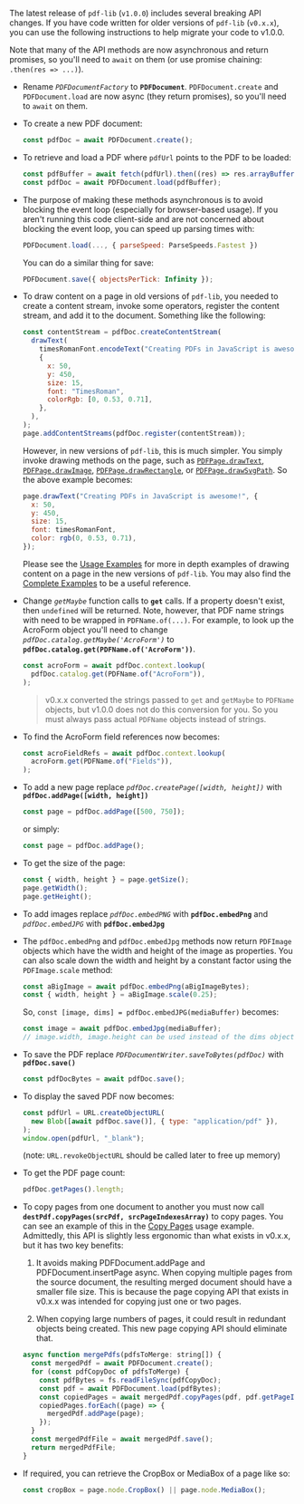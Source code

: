The latest release of `pdf-lib` (`v1.0.0`) includes several breaking API
changes. If you have code written for older versions of `pdf-lib` (`v0.x.x`),
you can use the following instructions to help migrate your code to v1.0.0.

Note that many of the API methods are now asynchronous and return promises, so
you'll need to `await` on them (or use promise chaining: `.then(res => ...)`).

- Rename _`PDFDocumentFactory`_ to **`PDFDocument`**. `PDFDocument.create` and
  `PDFDocument.load` are now async (they return promises), so you'll need to
  `await` on them.

* To create a new PDF document:

  ```js
  const pdfDoc = await PDFDocument.create();
  ```

* To retrieve and load a PDF where `pdfUrl` points to the PDF to be loaded:
  ```js
  const pdfBuffer = await fetch(pdfUrl).then((res) => res.arrayBuffer());
  const pdfDoc = await PDFDocument.load(pdfBuffer);
  ```

- The purpose of making these methods asynchronous is to avoid blocking the
  event loop (especially for browser-based usage). If you aren't running this
  code client-side and are not concerned about blocking the event loop, you can
  speed up parsing times with:

  ```js
  PDFDocument.load(..., { parseSpeed: ParseSpeeds.Fastest })
  ```

  You can do a similar thing for save:

  ```js
  PDFDocument.save({ objectsPerTick: Infinity });
  ```

- To draw content on a page in old versions of `pdf-lib`, you needed to create a
  content stream, invoke some operators, register the content stream, and add it
  to the document. Something like the following:

  ```js
  const contentStream = pdfDoc.createContentStream(
    drawText(
      timesRomanFont.encodeText("Creating PDFs in JavaScript is awesome!"),
      {
        x: 50,
        y: 450,
        size: 15,
        font: "TimesRoman",
        colorRgb: [0, 0.53, 0.71],
      },
    ),
  );
  page.addContentStreams(pdfDoc.register(contentStream));
  ```

  However, in new versions of `pdf-lib`, this is much simpler. You simply invoke
  drawing methods on the page, such as
  [`PDFPage.drawText`](https://pdf-lib.js.org/docs/api/classes/pdfpage#drawtext),
  [`PDFPage.drawImage`](https://pdf-lib.js.org/docs/api/classes/pdfpage#drawimage),
  [`PDFPage.drawRectangle`](https://pdf-lib.js.org/docs/api/classes/pdfpage#drawrectangle),
  or
  [`PDFPage.drawSvgPath`](https://pdf-lib.js.org/docs/api/classes/pdfpage#drawsvgpath).
  So the above example becomes:

  ```js
  page.drawText("Creating PDFs in JavaScript is awesome!", {
    x: 50,
    y: 450,
    size: 15,
    font: timesRomanFont,
    color: rgb(0, 0.53, 0.71),
  });
  ```

  Please see the [Usage Examples](#usage-examples) for more in depth examples of
  drawing content on a page in the new versions of `pdf-lib`. You may also find
  the [Complete Examples](#complete-examples) to be a useful reference.

- Change _`getMaybe`_ function calls to **`get`** calls. If a property doesn't
  exist, then `undefined` will be returned. Note, however, that PDF name strings
  with need to be wrapped in `PDFName.of(...)`. For example, to look up the
  AcroForm object you'll need to change _`pdfDoc.catalog.getMaybe('AcroForm')`_
  to **`pdfDoc.catalog.get(PDFName.of('AcroForm'))`**.

  ```js
  const acroForm = await pdfDoc.context.lookup(
    pdfDoc.catalog.get(PDFName.of("AcroForm")),
  );
  ```

  > v0.x.x converted the strings passed to `get` and `getMaybe` to `PDFName`
  > objects, but v1.0.0 does not do this conversion for you. So you must always
  > pass actual `PDFName` objects instead of strings.

- To find the AcroForm field references now becomes:
  ```js
  const acroFieldRefs = await pdfDoc.context.lookup(
    acroForm.get(PDFName.of("Fields")),
  );
  ```
- To add a new page replace _`pdfDoc.createPage([width, height])`_ with
  **`pdfDoc.addPage([width, height])`**
  ```js
  const page = pdfDoc.addPage([500, 750]);
  ```
  or simply:
  ```js
  const page = pdfDoc.addPage();
  ```

* To get the size of the page:

  ```js
  const { width, height } = page.getSize();
  page.getWidth();
  page.getHeight();
  ```

* To add images replace _`pdfDoc.embedPNG`_ with **`pdfDoc.embedPng`** and
  _`pdfDoc.embedJPG`_ with **`pdfDoc.embedJpg`**

* The `pdfDoc.embedPng` and `pdfDoc.embedJpg` methods now return `PDFImage`
  objects which have the width and height of the image as properties. You can
  also scale down the width and height by a constant factor using the
  `PDFImage.scale` method:
  ```js
  const aBigImage = await pdfDoc.embedPng(aBigImageBytes);
  const { width, height } = aBigImage.scale(0.25);
  ```
  So, `const [image, dims] = pdfDoc.embedJPG(mediaBuffer)` becomes:
  ```js
  const image = await pdfDoc.embedJpg(mediaBuffer);
  // image.width, image.height can be used instead of the dims object.
  ```
* To save the PDF replace _`PDFDocumentWriter.saveToBytes(pdfDoc)`_ with
  **`pdfDoc.save()`**

  ```js
  const pdfDocBytes = await pdfDoc.save();
  ```

* To display the saved PDF now becomes:

  ```js
  const pdfUrl = URL.createObjectURL(
    new Blob([await pdfDoc.save()], { type: "application/pdf" }),
  );
  window.open(pdfUrl, "_blank");
  ```

  (note: `URL.revokeObjectURL` should be called later to free up memory)

* To get the PDF page count:

  ```js
  pdfDoc.getPages().length;
  ```

* To copy pages from one document to another you must now call
  **`destPdf.copyPages(srcPdf, srcPageIndexesArray)`** to copy pages. You can
  see an example of this in the [Copy Pages](#copy-pages) usage example.
  Admittedly, this API is slightly less ergonomic than what exists in v0.x.x,
  but it has two key benefits:

  1. It avoids making PDFDocument.addPage and PDFDocument.insertPage async. When
     copying multiple pages from the source document, the resulting merged
     document should have a smaller file size. This is because the page copying
     API that exists in v0.x.x was intended for copying just one or two pages.

  2. When copying large numbers of pages, it could result in redundant objects
     being created. This new page copying API should eliminate that.

  ```js
  async function mergePdfs(pdfsToMerge: string[]) {
    const mergedPdf = await PDFDocument.create();
    for (const pdfCopyDoc of pdfsToMerge) {
      const pdfBytes = fs.readFileSync(pdfCopyDoc);
      const pdf = await PDFDocument.load(pdfBytes);
      const copiedPages = await mergedPdf.copyPages(pdf, pdf.getPageIndices());
      copiedPages.forEach((page) => {
        mergedPdf.addPage(page);
      });
    }
    const mergedPdfFile = await mergedPdf.save();
    return mergedPdfFile;
  }
  ```

* If required, you can retrieve the CropBox or MediaBox of a page like so:
  ```js
  const cropBox = page.node.CropBox() || page.node.MediaBox();
  ```
